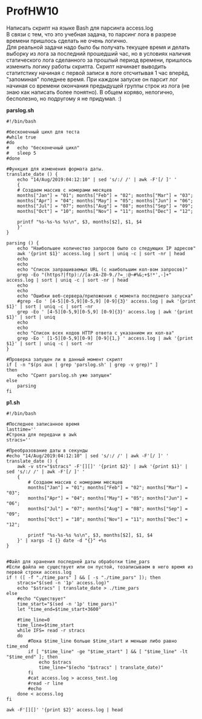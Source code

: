 # ProfHW10
Написать скрипт на языке Bash для парсинга access.log  
В связи с тем, что это учебная задача, то парсинг лога в разрезе времени пришлось сделать не очень логично.  
Для реальной задачи надо было бы получать текущее время и делать выборку из лога за последний прошедший час, но в условиях наличия статического лога сделанного за прошлый период времени, пришлось изменить логику работы скрипта. Скрипт начинает выводить статитстику начиная с первой записи в логе отсчитывая 1 час вперёд, "запоминая" поледнее время. При каждом запуске он парсит лог начиная со времени окончания предыдущей группы строк из лога (не знаю как написать более понятно). В общем коряво, нелогично, бесполезно, но подругому я не придумал. :)  

<b>parslog.sh</b>
```
#!/bin/bash

#бесконечный цикл для теста
#while true
#do
#	echo "бесконечный цикл"
#	sleep 5
#done

#Функция для изменения формата даты.
translate_date () {
	echo "14/Aug/2019:04:12:10" | sed 's/:/ /' | awk -F'[/ ]' '
	{
    # Создаем массив с номерами месяцев
    months["Jan"] = "01"; months["Feb"] = "02"; months["Mar"] = "03";
    months["Apr"] = "04"; months["May"] = "05"; months["Jun"] = "06";
    months["Jul"] = "07"; months["Aug"] = "08"; months["Sep"] = "09";
    months["Oct"] = "10"; months["Nov"] = "11"; months["Dec"] = "12";
    
    printf "%s-%s-%s %s\n", $3, months[$2], $1, $4
	}'
}

parsing () {
	echo "Наибольшее количество запросов было со следующих IP адресов"
	awk '{print $1}' access.log | sort | uniq -c | sort -nr | head
	echo
	echo
	echo "Список запрашиваемых URL (с наибольшим кол-вом запросов)"
	grep -Eo "(https?|ftp)://[a-zA-Z0-9./?=_:@~#%&;+$!*',-]+" access.log | sort | uniq -c | sort -nr | head
	echo
	echo
	echo "Ошибки веб-сервера/приложения c момента последнего запуска"
	#grep -Eo ' [4-5][0-5,9][0-5,9] [0-9]{3}' access.log | awk '{print $1}' | sort | uniq -c | sort -nr
	grep -Eo ' [4-5][0-5,9][0-5,9] [0-9]{3}' access.log | awk '{print $1}' | sort | uniq
	echo
	echo
	echo "Список всех кодов HTTP ответа с указанием их кол-ва"
	grep -Eo ' [1-5][0-5,9][0-9] [0-9]{1,} ' access.log | awk '{print $1}' | sort | uniq -c | sort -nr
}

#Проверка запущен ли в данный момент скрипт
if [ -n "$(ps aux | grep 'parslog.sh' | grep -v grep)" ]
then
	echo "Срипт parslog.sh уже запущен"
else
	parsing
fi
```



<b>p1.sh</b>  
```
#!/bin/bash

#Последнее записанное время
lasttime=''
#Строка для передачи в awk
stracs=''

#Преобразование даты в секунды
#echo "14/Aug/2019:04:12:10" | sed 's/:/ /' | awk -F'[/ ]' '
translate_date () {
    awk -v str="$stracs" -F'[][]' '{print $2}' | awk '{print $1}' | sed 's/:/ /' | awk -F'[/ ]' '
    {
        # Создаем массив с номерами месяцев
        months["Jan"] = "01"; months["Feb"] = "02"; months["Mar"] = "03";
        months["Apr"] = "04"; months["May"] = "05"; months["Jun"] = "06";
        months["Jul"] = "07"; months["Aug"] = "08"; months["Sep"] = "09";
        months["Oct"] = "10"; months["Nov"] = "11"; months["Dec"] = "12";
        
        printf "%s-%s-%s %s\n", $3, months[$2], $1, $4
    }' | xargs -I {} date -d "{}" +%s
}


#Файл для хранения последней даты обработки time_pars
#Если файла не существует или он пустой, тозаписываем в него время из первой строки access.log
if ! ([ -f "./time_pars" ] && [ -s "./time_pars" ]); then
    stracs="$(sed -n '1p' access.log)"
    echo "$stracs" | translate_date > ./time_pars
else
    #echo "Существует"
	time_start="$(sed -n '1p' time_pars)"
	let "time_end=$time_start+3600"

	#time_line=0
	time_line=$time_start
	while IFS= read -r stracs
	do		
		#Пока $time_line больше $time_start и меньше либо равно time_end
		if [ "$time_line" -ge "$time_start" ] && [ "$time_line" -lt "$time_end" ]; then
			echo $stracs
			time_line="$(echo "$stracs" | translate_date)"
		fi
		#cat access.log > access_test.log
		#read -r line
		#echo 
	done < access.log
fi
```

```
awk -F'[][]' '{print $2}' access.log | head
```
